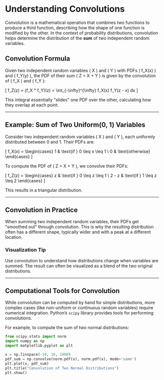 # Understanding Convolutions

Convolution is a mathematical operation that combines two functions to produce a third function, describing how the shape of one function is modified by the other. In the context of probability distributions, convolution helps determine the distribution of the **sum** of two independent random variables.

## Convolution Formula

Given two independent random variables \( X \) and \( Y \) with PDFs \( f_X(x) \) and \( f_Y(y) \), the PDF of their sum \( Z = X + Y \) is given by the convolution of \( f_X \) and \( f_Y \):

\[
f_Z(z) = (f_X * f_Y)(z) = \int_{-\infty}^{\infty} f_X(x) f_Y(z - x) dx
\]

This integral essentially "slides" one PDF over the other, calculating how they overlap at each point.

---

## Example: Sum of Two Uniform(0, 1) Variables

Consider two independent random variables \( X \) and \( Y \), each uniformly distributed between 0 and 1. Their PDFs are:

\[
f_X(x) = 
\begin{cases}
1 & \text{if } 0 \leq x \leq 1 \\
0 & \text{otherwise}
\end{cases}
\]

To compute the PDF of \( Z = X + Y \), we convolve their PDFs:

\[
f_Z(z) = 
\begin{cases}
z & \text{if } 0 \leq z \leq 1 \\
2 - z & \text{if } 1 \leq z \leq 2
\end{cases}
\]

This results in a triangular distribution.

---

## Convolution in Practice

When summing two independent random variables, their PDFs get "smoothed out" through convolution. This is why the resulting distribution often has a different shape, typically wider and with a peak at a different location.

### Visualization Tip

Use convolution to understand how distributions change when variables are summed. The result can often be visualized as a blend of the two original distributions.

---

## Computational Tools for Convolution

While convolution can be computed by hand for simple distributions, more complex cases (like non-uniform or continuous random variables) require numerical integration. Python’s `scipy` library provides tools for performing convolutions.

For example, to compute the sum of two normal distributions:

```python
from scipy.stats import norm
import numpy as np
import matplotlib.pyplot as plt

x = np.linspace(-10, 10, 1000)
pdf_sum = np.convolve(norm.pdf(x), norm.pdf(x), mode='same')
plt.plot(x, pdf_sum)
plt.title("Convolution of Two Normal Distributions")
plt.show()
